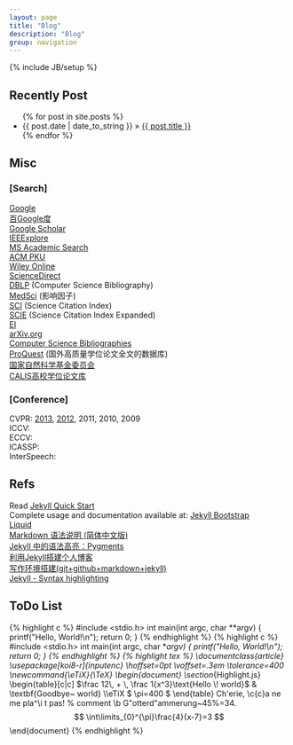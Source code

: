 ```yaml
---
layout: page
title: "Blog"
description: "Blog"
group: navigation
---
```

{% include JB/setup %}

## Recently Post
<ul class="posts">
  {% for post in site.posts %}
    <li><span>{{ post.date | date_to_string }}</span> &raquo; <a href="{{ BASE_PATH }}{{ post.url }}">{{ post.title }}</a></li>
  {% endfor %}
</ul>

## Misc
### [Search]
[Google](http://www.google.com)<br>
[百Google度](http://www.baigoogledu.com)<br>
[Google Scholar](http://scholar.google.com/)<br>
[IEEExplore](http://ieeexplore.ieee.org/Xplore/home.jsp)<br>
[MS Academic Search](http://academic.research.microsoft.com/Default.aspx)<br>
[ACM PKU](http://acm.lib.tsinghua.edu.cn/acm/)<br>
[Wiley Online](http://onlinelibrary.wiley.com/)<br>
[ScienceDirect](http://www.sciencedirect.com/)<br>
[DBLP](http://www.informatik.uni-trier.de/~ley/db/) (Computer Science Bibliography)<br>
[MedSci](http://www.medsci.cn/sciif.asp?action=search) (影响因子)<br>
[SCI](http://www.thomsonscientific.com/cgi-bin/jrnlst/jlresults.cgi?PC=K) (Science Citation Index)<br>
[SCIE](http://www.thomsonscientific.com/cgi-bin/jrnlst/jlresults.cgi?PC=D) (Science Citation Index Expanded)<br>
[EI](http://www.engineeringvillage.com/search/quick.url)<br>
[arXiv.org](http://arxiv.org/)<br>
[Computer Science Bibliographies](http://liinwww.ira.uka.de/bibliography/index.html)<br>
[ProQuest](http://search.proquest.com/index) (国外高质量学位论文全文的数据库)<br>
[国家自然科学基金委员会](http://www.nsfc.gov.cn/Portal0/default152.htm)<br>
[CALIS高校学位论文库](http://etd.calis.edu.cn/)<br>

### [Conference]
CVPR: [2013](http://www.cvpapers.com/cvpr2013.html), [2012](http://www.cvpapers.com/cvpr2012.html), 2011, 2010, 2009<br>
ICCV:<br>
ECCV:<br>
ICASSP:<br>
InterSpeech:<br>

## Refs

Read [Jekyll Quick Start](http://jekyllbootstrap.com/usage/jekyll-quick-start.html)<br>
Complete usage and documentation available at: [Jekyll Bootstrap](http://jekyllbootstrap.com)<br>
[Liquid](https://github.com/Shopify/liquid/wiki/Liquid-for-Designers)<br>
[Markdown 语法说明 (简体中文版)](http://wowubuntu.com/markdown/#precode)<br>
[Jekyll 中的语法高亮：Pygments](http://havee.me/internet/2013-08/support-pygments-in-jekyll.html)<br>
[利用Jekyll搭建个人博客](http://www.mceiba.com/develop/jekyll-introduction.html)<br>
[写作环境搭建(git+github+markdown+jekyll)](http://site.douban.com/196781/widget/notes/12161495/note/264946576/)<br>
[Jekyll - Syntax highlighting](http://truongtx.me/2012/12/28/jekyll-bootstrap-syntax-highlighting/)<br>

## ToDo List
{% highlight c %}
#include <stdio.h>
int main(int argc, char **argv)
{
	printf("Hello, World!\n");
	return 0;
}
{% endhighlight %}
{% highlight c %}
#include <stdio.h>
int main(int argc, char **argv)
{
	printf("Hello, World!\n");
	return 0;
}
{% endhighlight %}
{% highlight tex %}
\documentclass{article}
\usepackage[koi8-r]{inputenc}
\hoffset=0pt
\voffset=.3em
\tolerance=400
\newcommand{\eTiX}{\TeX}
\begin{document}
\section*{Highlight.js}
\begin{table}[c|c]
$\frac 12\, + \, \frac 1{x^3}\text{Hello \! world}$ & \textbf{Goodbye\~ world} \\\eTiX $ \pi=400 $
\end{table}
Ch\'erie, \c{c}a ne me pla\^\i t pas! % comment \b
G\"otterd\"ammerung~45\%=34.
$$
    \int\limits_{0}^{\pi}\frac{4}{x-7}=3
$$
\end{document}
{% endhighlight %}
